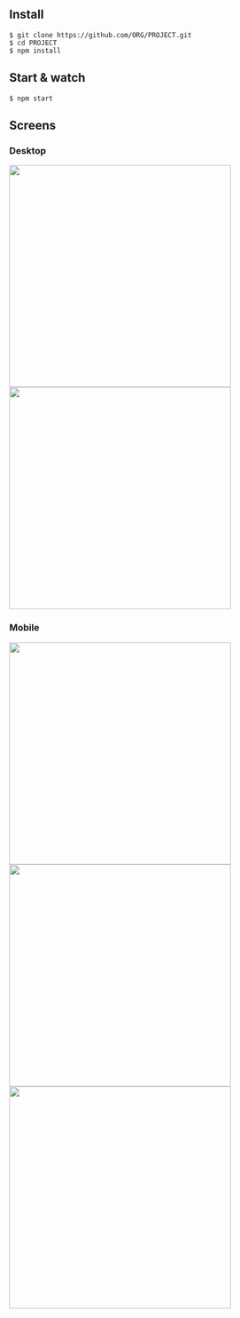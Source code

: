 ## Install

    $ git clone https://github.com/ORG/PROJECT.git
    $ cd PROJECT
    $ npm install


## Start & watch

    $ npm start
    
    
## Screens

### Desktop

<img src="https://user-images.githubusercontent.com/26871154/37001669-ecd04794-20cf-11e8-908f-eb43396e5af3.PNG" height="400">

<img src="https://user-images.githubusercontent.com/26871154/37001719-158be01c-20d0-11e8-884b-8ae4613c3e1e.PNG" height="400">

<br/>

### Mobile

<img src="https://user-images.githubusercontent.com/26871154/37001797-5979e486-20d0-11e8-8130-74618310ee19.PNG" height="400">

<img src="https://user-images.githubusercontent.com/26871154/37001839-7865fed4-20d0-11e8-9e35-d85dc75d3dbf.PNG" height="400">

<img src="https://user-images.githubusercontent.com/26871154/37001897-9d28161c-20d0-11e8-886d-10f4293d574c.PNG" height="400">
